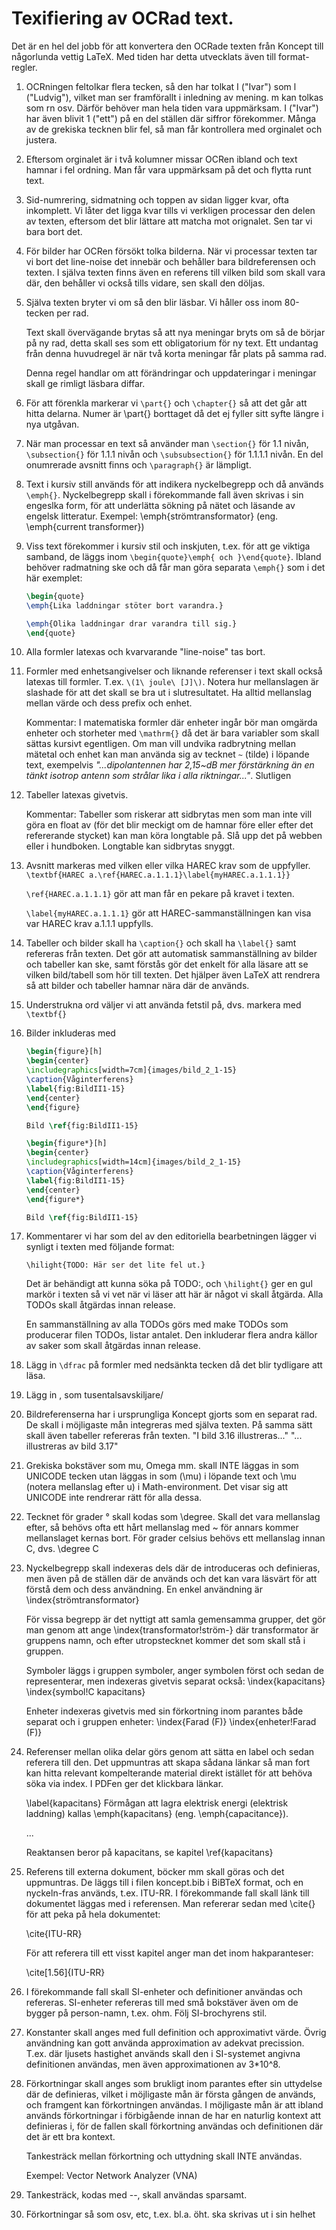 # Texifiering av OCRad text.

Det är en hel del jobb för att konvertera den OCRade texten från Koncept till
någorlunda vettig LaTeX. Med tiden har detta utvecklats även till format-
regler.

1.  OCRningen feltolkar flera tecken, så den har tolkat I ("Ivar") som l ("Ludvig"), 
    vilket man ser framförallt i inledning av mening. m kan tolkas som rn osv. 
    Därför behöver man hela tiden vara uppmärksam. I ("Ivar") har även blivit 
    1 ("ett") på en del ställen där siffror förekommer. Många av de grekiska tecknen 
    blir fel, så man får kontrollera med orginalet och justera.

2.  Eftersom orginalet är i två kolumner missar OCRen ibland och text hamnar i
    fel ordning. Man får vara uppmärksam på det och flytta runt text.

3.  Sid-numrering, sidmatning och toppen av sidan ligger kvar, ofta inkomplett.
    Vi låter det ligga kvar tills vi verkligen processar den delen av texten,
    eftersom det blir lättare att matcha mot orignalet. Sen tar vi bara
    bort det.

4.  För bilder har OCRen försökt tolka bilderna. När vi processar texten tar
    vi bort det line-noise det innebär och behåller bara bildreferensen och
    texten. I själva texten finns även en referens till vilken bild som skall
    vara där, den behåller vi också tills vidare, sen skall den döljas.

5.  Själva texten bryter vi om så den blir läsbar. Vi håller oss inom
    80-tecken per rad.

    Text skall övervägande brytas så att nya meningar bryts om så de börjar
    på ny rad, detta skall ses som ett obligatorium för ny text.
    Ett undantag från denna huvudregel är när två korta meningar får plats på
    samma rad.

    Denna regel handlar om att förändringar och uppdateringar i meningar skall
    ge rimligt läsbara diffar.

6.  För att förenkla markerar vi `\part{}` och `\chapter{}` så att det går
    att hitta delarna.
    Numer är \part{} borttaget då det ej fyller sitt syfte längre i nya
    utgåvan.

7.  När man processar en text så använder man `\section{}` för 1.1 nivån,
    `\subsection{}` för 1.1.1 nivån och `\subsubsection{}` för 1.1.1.1 nivån.
    En del onumrerade avsnitt finns och `\paragraph{}` är lämpligt.

8.  Text i kursiv still används för att indikera nyckelbegrepp och då används
    `\emph{}`.
    Nyckelbegrepp skall i förekommande fall även skrivas i sin engeslka form,
    för att underlätta sökning på nätet och läsande av engelsk litteratur.
    Exempel:
    \emph{strömtransformator} (eng. \emph{current transformer})

9.  Viss text förekommer i kursiv stil och inskjuten, t.ex. för att ge viktiga
    samband, de läggs inom `\begin{quote}\emph{ och }\end{quote}`. Ibland
    behöver radmatning ske och då får man göra separata `\emph{}` som i det här
    exemplet:
    
    ```latex
    \begin{quote}
    \emph{Lika laddningar stöter bort varandra.}
    
    \emph{Olika laddningar drar varandra till sig.}
    \end{quote}
    ```

10. Alla formler latexas och kvarvarande "line-noise" tas bort.

11. Formler med enhetsangivelser och liknande referenser i text skall också
    latexas till formler. T.ex. `\(1\ joule\ [J]\)`. Notera hur mellanslagen är
    slashade för att det skall se bra ut i slutresultatet. Ha alltid mellanslag
    mellan värde och dess prefix och enhet.

    Kommentar: I matematiska formler där enheter ingår bör man
    omgärda enheter och storheter med `\mathrm{}` då det är bara
    variabler som skall sättas kursivt egentligen. Om man vill undvika
    radbrytning mellan mätetal och enhet kan man använda sig av
    tecknet `~` (tilde) i löpande text, exempelvis *"...dipolantennen har
    2,15~dB mer förstärkning än en tänkt isotrop antenn som strålar
    lika i alla riktningar..."*. Slutligen

12. Tabeller latexas givetvis.

    Kommentar: Tabeller som riskerar att sidbrytas men som man
    inte vill göra en float av (för det blir meckigt om de hamnar före
    eller efter det refererande stycket) kan man köra longtable
    på. Slå upp det på webben eller i hundboken. Longtable kan
    sidbrytas snyggt.
    
13. Avsnitt markeras med vilken eller vilka HAREC krav som de uppfyller.
    `\textbf{HAREC a.\ref{HAREC.a.1.1.1}\label{myHAREC.a.1.1.1}}`

    `\ref{HAREC.a.1.1.1}` gör att man får en pekare på kravet i texten.

    `\label{myHAREC.a.1.1.1}` gör att HAREC-sammanställningen kan visa var HAREC
    krav a.1.1.1 uppfylls.

14. Tabeller och bilder skall ha `\caption{}` och skall ha `\label{}` samt
    refereras från texten. Det gör att automatisk sammanställning av
    bilder och tabeller kan ske, samt förstås gör det enkelt för alla läsare
    att se vilken bild/tabell som hör till texten.
    Det hjälper även LaTeX att rendrera så att bilder och tabeller hamnar nära
    där de används.

15. Understrukna ord väljer vi att använda fetstil på, dvs. markera med
    `\textbf{}`

16. Bilder inkluderas med

    ```latex
    \begin{figure}[h]
    \begin{center}
    \includegraphics[width=7cm]{images/bild_2_1-15}
    \caption{Våginterferens}
    \label{fig:BildII1-15}
    \end{center}
    \end{figure}
    
    Bild \ref{fig:BildII1-15}
    
    \begin{figure*}[h]
    \begin{center}
    \includegraphics[width=14cm]{images/bild_2_1-15}
    \caption{Våginterferens}
    \label{fig:BildII1-15}
    \end{center}
    \end{figure*}
    
    Bild \ref{fig:BildII1-15}
    ```
    
17. Kommentarer vi har som del av den editoriella bearbetningen lägger vi
    synligt i texten med följande format:

    	\hilight{TODO: Här ser det lite fel ut.}

    Det är behändigt att kunna söka på TODO:, och `\hilight{}` ger en gul
    markör i texten så vi vet när vi läser att här är något vi skall åtgärda.
    Alla TODOs skall åtgärdas innan release.

    En sammanställning av alla TODOs görs med make TODOs som producerar filen 
    TODOs, listar antalet. Den inkluderar flera andra källor av saker som skall 
    åtgärdas innan release.

18. Lägg in `\dfrac` på formler med nedsänkta tecken då det blir tydligare
    att läsa.

19. Lägg in \, som tusentalsavskiljare/

20. Bildreferenserna har i ursprungliga Koncept gjorts som en separat rad.
    De skall i möjligaste mån integreras med själva texten. På samma sätt skall
    även tabeller refereras från texten.
    "I bild 3.16 illustreras..."
    "... illustreras av bild 3.17"

21. Grekiska bokstäver som mu, Omega mm. skall INTE läggas in som UNICODE tecken
    utan läggas in som \(\mu\) i löpande text och \mu (notera mellanslag efter
    u) i Math-environment. Det visar sig att UNICODE inte rendrerar rätt för
    alla dessa.

22. Tecknet för grader ° skall kodas som \degree.
    Skall det vara mellanslag efter, så behövs ofta ett hårt mellanslag med ~
    för annars kommer mellanslaget kernas bort.
    För grader celsius behövs ett mellanslag innan C, dvs. \degree C

23. Nyckelbegrepp skall indexeras dels där de introduceras och definieras,
    men även på de ställen där de används och det kan vara läsvärt för att
    förstå dem och dess användning. En enkel användning är
    \index{strömtransformator}

    För vissa begrepp är det nyttigt att samla gemensamma grupper, det
    gör man genom att ange
    \index{transformator!ström-}
    där transformator är gruppens namn, och efter utropstecknet kommer det
    som skall stå i gruppen.

    Symboler läggs i gruppen symboler, anger symbolen först och sedan de
    representerar, men indexeras givetvis separat också:
    \index{kapacitans}
    \index{symbol!C kapacitans}

    Enheter indexeras givetvis med sin förkortning inom parantes både separat
    och i gruppen enheter:
    \index{Farad (F)}
    \index{enheter!Farad (F)}

24. Referenser mellan olika delar görs genom att sätta en label och sedan
    referera till den. Det uppmuntras att skapa sådana länkar så man fort kan
    hitta relevant kompelterande material direkt istället för att behöva söka
    via index. I PDFen ger det klickbara länkar.

    \label{kapacitans}
    Förmågan att lagra elektrisk energi (elektrisk laddning) kallas
    \emph{kapacitans} (eng. \emph{capacitance}).

    ...

    Reaktansen beror på kapacitans, se kapitel \ref{kapacitans}

25. Referens till externa dokument, böcker mm skall göras och det uppmuntras.
    De läggs till i filen koncept.bib i BiBTeX format, och en nyckeln-fras
    används, t.ex. ITU-RR. I förekommande fall skall länk till dokumentet
    läggas med i referensen. Man refererar sedan med \cite{} för att peka på
    hela dokumentet:

    \cite{ITU-RR}

    För att referera till ett visst kapitel anger man det inom hakparanteser:

    \cite[1.56]{ITU-RR}

26. I förekommande fall skall SI-enheter och definitioner användas och
    refereras. SI-enheter refereras till med små bokstäver även om de bygger
    på person-namn, t.ex. ohm. Följ SI-brochyrens stil.

27. Konstanter skall anges med full definition och approximativt värde.
    Övrig användning kan gott använda approximation av adekvat precission.
    T.ex. där ljusets hastighet används skall den i SI-systemet angivna
    definitionen användas, men även approximationen av 3*10^8.

28. Förkortningar skall anges som brukligt inom parantes efter sin uttydelse
    där de definieras, vilket i möjligaste mån är första gången de används,
    och framgent kan förkortningen användas.
    I möjligaste mån är att ibland används förkortningar i förbigående innan
    de har en naturlig kontext att definieras i, för de fallen skall förkortning
    användas och definitionen där det är ett bra kontext.

    Tankesträck mellan förkortning och uttydning skall INTE användas.

    Exempel:
    Vector Network Analyzer (VNA)

29. Tankesträck, kodas med --, skall användas sparsamt.

30. Förkortningar så som osv, etc, t.ex. bl.a. öht. ska skrivas ut i sin helhet
